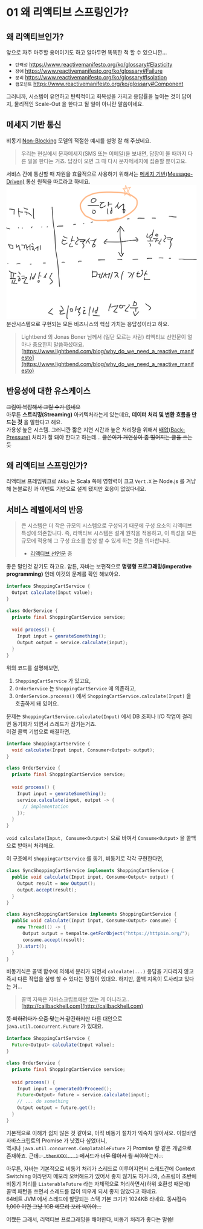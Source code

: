 # 01 왜 리액티브 스프링인가?

## 왜 리액티브인가?
앞으로 자주 마주할 용어이기도 하고 알아두면 똑똑한 척 할 수 있으니깐...
- `탄력성` https://www.reactivemanifesto.org/ko/glossary#Elasticity
- `장애` https://www.reactivemanifesto.org/ko/glossary#Failure
- `분리` https://www.reactivemanifesto.org/ko/glossary#Isolation
- `컴포넌트` https://www.reactivemanifesto.org/ko/glossary#Component

그러니까, 시스템이 유연하고 탄력적이고 회복성을 가지고 응답률을 높이는 것이 답이지, 물리적인 Scale-Out 을 한다고 될 일이 아니란 말씀이네요.

## 메세지 기반 통신
비동기 [Non-Blocking](https://www.reactivemanifesto.org/ko/glossary#Non-Blocking) 모델의 적절한 예시를 설명 잘 해 주셨네요.
> 우리는 현실에서 문자메세지(SMS 또는 이메일)을 보내면, 답장이 올 때까지 다른 일을 한다는 거죠.
> 답장이 오면 그 때 다시 문자메세지에 집중할 뿐이고요.

서비스 간에 통신할 때 자원을 효율적으로 사용하기 위해서는 [메세지 기반(Message-Driven)](https://www.reactivemanifesto.org/ko/glossary#Message-Driven) 통신 원칙을 따르라고 하네요.
![img.png](.images/img.png)  
분산시스템으로 구현되는 모든 비즈니스의 핵심 가치는 응답성이라고 하요.
> Lightbend 의 Jonas Boner 님께서 (일단 모르는 사람) 리액티브 선언문이 얼마나 중요한지 말씀하셨대요.  
> [https://www.lightbend.com/blog/why_do_we_need_a_reactive_manifesto](https://www.lightbend.com/blog/why_do_we_need_a_reactive_manifesto)

## 반응성에 대한 유스케이스
~~그림이 복잡해서 그릴 수가 없네요~~  
아무튼 **스트리밍(Streaming)** 아키텍처라는게 있는데요, __데이터 처리 및 변환 흐름을 만드는 것__ 을 말한다고 해요.  
가용성 높은 시스템. 그러니깐 짧은 지연 시간과 높은 처리량을 위해서 [배압(Back-Pressure)](https://www.reactivemanifesto.org/ko/glossary#Back-Pressure) 처리가 잘 돼야 한다고 하는데... ~~글쓴이가 개연성이 좀 떨어지는 글을 쓰는 듯~~  

## 왜 리액티브 스프링인가?
리액티브 프레임워크로 `Akka` 는 Scala 쪽에 영향력이 크고 `Vert.X` 는 Node.js 를 겨냥해 논블로킹 과 이벤트 기반으로 설계 됐지만 호응이 없었다네요.

## 서비스 레벨에서의 반응
> 큰 시스템은 더 작은 규모의 시스템으로 구성되기 때문에 구성 요소의 리액티브 특성에 의존합니다. 즉,
> 리액티브 시스템은 설계 원칙을 적용하고, 이 특성을 모든 규모에 적용해 그 구성 요소를 합성 할 수 있게 하는 것을 의마합니다.
> - [리액티브 선언문](https://www.reactivemanifesto.org/ko) 중  

좋은 말인것 같기도 하고요. 암튼, 자바는 보편적으로 **명령형 프로그래밍(imperative programming)** 인데 이것의 문제를 확인 해보아요.
```java
interface ShoppingCartService {
  Output calculate(Input value);
}
```
```java
class OderService {
  private final ShoppingCartService service;
  
  void process() {
    Input input = genrateSomething();
    Output output = service.calculate(input);
  }
}
```
위의 코드를 설명해보면,
1. `ShoppingCartService` 가 있고요,
2. `OrderService` 는 `ShoppingCartService` 에 의존하고,
3. `OrderService.process()` 에서 `ShoppingCartService.calculate(Input)` 을 호출하게 돼 있어요.

문제는 `ShoppingCartService.calculate(Input)` 에서 DB 조회나 I/O 작업이 걸리면 동기화가 되면서 스레드가 잠기는거죠.  
이걸 콜백 기법으로 해결하면,
```java
interface ShoppingCartService {
  void calculate(Input input, Consumer<Output> output);
}
```
```java
class OrderService {
  private final ShoppingCartService service;
  
  void process() {
    Input input = genrateSomething();
    service.calculate(input, output -> {
      // implementation
    });
  }
}
```

`void calculate(Input, Consume<Output>)` 으로 바껴서 `Consume<Output>` 을 콜백으로 받아서 처리해요.

이 구조에서 `ShoppingCartService` 를 동기, 비동기로 각각 구현한다면,
```java
class SyncShoppingCartService implements ShoppingCartService {
  public void calculate(Input input, Consume<Output> output) {
    Output result = new Output();
    output.accept(result);
  }
}
```
```java
class AsyncShoppingCartService implements ShoppingCartService {
  public void calculate(Input input, Consume<Output> consume) {
    new Thread(() -> {
      Output output = tempalte.getForObject("https://httpbin.org/");
      consume.accept(result);
    }).start();
  }
}
```
비동기식은 콜백 함수에 의해서 분리가 되면서 `calculate(...)` 응답을 기다리지 않고 즉시 다른 작업을 실행 할 수 있다는 장점이 있대요. 하지만, 콜백 지옥이 도사리고 있다는 거...
> 콜백 지옥은 자바스크립트에만 있는 게 아니라고..  
> [http://callbackhell.com](http://callbackhell.com)

~~똥 피하려다가 오줌 맞는거 같긴하지만~~ 다른 대안으로 `java.util.concurrent.Future` 가 있대요.
```java
interface ShoppingCartService {
  Future<Output> calculate(Input value);
}
```
```java
class OrderService {
  private final ShoppingCartService service;
  
  void process() {
    Input input = generatedOrProceed();
    Future<Output> future = service.calculate(input);
    // ... do something
    Output output = future.get();
  }
}
```
기본적으로 이해가 쉽지 않은 것 같아요, 아직 비동기 절차가 익숙치 않아서요. 이럴바엔 자바스크립트의 Promise 가 낫겠다 싶었더니,  
역시나 `java.util.concurrent.ComplatableFuture` 가 Promise 랑 같은 개념으로 존재하죠. ~~근데.. `.thenXXX(...)` 메서드가 너무 많아서 뭘 써야하는지...~~

아무튼, 자바는 기본적으로 비동기 처리가 스레드로 이루어지면서 스레드간에 Context Switching 이라던지 메모리 오버해드가 있어서 좋지 않기도 하거나와, 
스프링이 초반에 비동기 처리를 `ListenableFuture` 라는 자체적으로 처리하면서(하위 호환성 때문에) 콜백 패턴을 쓰면서 스레드를 많이 띄우게 되서 좋지 않았다고 하네요.  
64비트 JVM 에서 스레드에 할당되는 스택 기본 크기가 1024KB 라네요. ~~동시접속 1,000 이면 그냥 1GB 메모리 꼬라 박아야...~~


어쨌든 그래서, 리액티브 프로그래밍을 해야한다, 비동기 처리가 좋다는 말씀!
